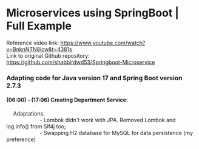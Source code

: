 # Microservices using SpringBoot | Full Example
Reference video link: https://www.youtube.com/watch?v=BnknNTN8icw&t=4381s <br>
Link to original Github repository: https://github.com/shabbirdwd53/Springboot-Microservice

### Adapting code for Java version 17 and Spring Boot version 2.7.3

 #### (06:00) - (17:06) Creating Department Service: <br>
 &emsp; Adaptations: <br>
 &emsp;&emsp;&emsp;&emsp;&emsp;&emsp; - Lombok didn't work with JPA. Removed Lombok and log.info() from Slf4j too; <br>
 &emsp;&emsp;&emsp;&emsp;&emsp;&emsp; - Swapping H2 database for MySQL for data persistence (my preference)
